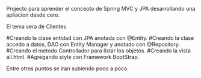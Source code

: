 Projecto para aprender el concepto de Spring MVC y JPA desarrollando una apliacion desde cero.

El tema sera de Clientes

#Creando la clase entidad con JPA anotada con @Entity.
#Creando la clase accedo a datos, DAO con Entity Manager y anotado con @Repository.
#Creando el metodo Controllador para listar los objetos.
#Creando la vista all.html.
#Agregando style con Framework BootStrap.

Entre otros puntos se iran subiendo poco a poco.

